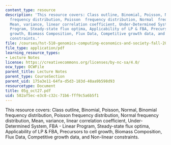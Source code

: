 ```yaml
---
content_type: resource
description: 'This resource covers: Class outline, Binomial, Poisson, Normal, Binomial
  frequency distribution, Poisson  frequency distribution, Normal  frequency distribution,
  Mean, variance, linear correlation coefficient, Under-Determined System, FBA - Linear
  Program, Steady-state flux optima, Applicability of LP & FBA, Precursors to cell
  growth, Biomass Composition, Flux Data, Competitive growth data, and Non-linear
  constraints.'
file: /courses/hst-510-genomics-computing-economics-and-society-fall-2005/582af5ece3c8c32c71b6fff9c5a6b5f1_05g_oct27.pdf
file_type: application/pdf
learning_resource_types:
- Lecture Notes
license: https://creativecommons.org/licenses/by-nc-sa/4.0/
ocw_type: OCWFile
parent_title: Lecture Notes
parent_type: CourseSection
parent_uid: 175a3e11-64fa-d5d3-183d-48aa9b598d93
resourcetype: Document
title: 05g_oct27.pdf
uid: 582af5ec-e3c8-c32c-71b6-fff9c5a6b5f1
---
```

This resource covers: Class outline, Binomial, Poisson, Normal, Binomial frequency distribution, Poisson  frequency distribution, Normal  frequency distribution, Mean, variance, linear correlation coefficient, Under-Determined System, FBA - Linear Program, Steady-state flux optima, Applicability of LP & FBA, Precursors to cell growth, Biomass Composition, Flux Data, Competitive growth data, and Non-linear constraints.